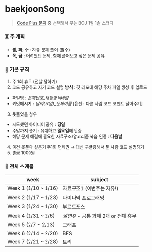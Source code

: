# baekjoonSong

> [Code Plus 문제](https://code.plus/course/41) 중 선택해서 푸는 BOJ 1일 1솔 스터디

### ⏳ 주 계획 

- **월, 화, 수** : 자유 문제 풀이 (필수) 
- **목, 금** : 어려웠던 문제, 함께 풀어보고 싶은 문제 공유 

### 📌 기본 규칙 

1. 주 1회 휴무 (전날 말하기) 
2. 코드 공유하고 자기 코드 설명 
  **방식** : 깃 레포에 해당 주차 파일 생성 후 업로드 
  - 파일명 : *문제번호_채팅방닉네임*
  - 커밋메시지 : *날짜(요일)_문제이름*
  [옵션 : 다른 사람 코드 코멘트 달아주기]
3. 못풀었을 경우 
- 시도했던 아이디어 공유 : **당일**
- 주말까지 풀기 : 유예하고 **일요일**에 인증 
- 해당 문제 해결에 필요한 자료구조/알고리즘 복습 인증 : **다음날**  
4. 이건 못푼다 싶은거 주1회 면제권 
  → 대신 구글링해서 푼 사람 코드 설명하기 
5. 벌금 1000원  

### 📆 전체 스케줄 
| week | subject |
|---|---|
|Week 1 (1/10 ~ 1/16)|자료구조1 (이번주는 자유!)|
|Week 2 (1/17 ~ 1/23)|다이나믹 프로그래밍|
|Week 3 (1/24 ~ 1/30)|부르트포스|
|Week 4 (1/31 ~ 2/6)|*설연휴* - 공통 과제 2개 or 전체 휴무|
|Week 5 (2/7 ~ 2/13)|그래프|
|Week 6 (2/14 ~ 2/20)|BFS|
|Week 7 (2/21 ~ 2/28)|트리|

